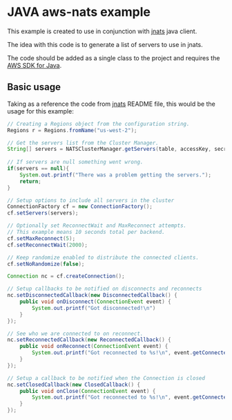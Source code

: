 JAVA aws-nats example
=====================

This example is created to use in conjunction with [jnats](https://github.com/nats-io/jnats) java client.

The idea with this code is to generate a list of servers to use in jnats. 

The code should be added as a single class to the project and requires the [AWS SDK for Java](https://aws.amazon.com/sdk-for-java/).


Basic usage
-----------

Taking as a reference the code from [jnats](https://github.com/nats-io/jnats) README file, this would be the usage for this example:

```java
// Creating a Regions object from the configuration string.
Regions r = Regions.fromName("us-west-2");

// Get the servers list from the Cluster Manager.
String[] servers = NATSClusterManager.getServers(table, accessKey, secretKey, r, username, password);
		
// If servers are null something went wrong.
if(servers == null){
	System.out.printf("There was a problem getting the servers.");
	return;
}

// Setup options to include all servers in the cluster
ConnectionFactory cf = new ConnectionFactory();
cf.setServers(servers);

// Optionally set ReconnectWait and MaxReconnect attempts.
// This example means 10 seconds total per backend.
cf.setMaxReconnect(5);
cf.setReconnectWait(2000);

// Keep randomize enabled to distribute the connected clients.
cf.setNoRandomize(false);

Connection nc = cf.createConnection();

// Setup callbacks to be notified on disconnects and reconnects
nc.setDisconnectedCallback(new DisconnectedCallback() {
	public void onDisconnect(ConnectionEvent event) {
    	System.out.printf("Got disconnected!\n")
    }
});

// See who we are connected to on reconnect.
nc.setReconnectedCallback(new ReconnectedCallback() {
	public void onReconnect(ConnectionEvent event) {
	    System.out.printf("Got reconnected to %s!\n", event.getConnectedUrl())
    }
});

// Setup a callback to be notified when the Connection is closed
nc.setClosedCallback(new ClosedCallback() {
	public void onClose(ConnectionEvent event) {
	    System.out.printf("Got reconnected to %s!\n", event.getConnectedUrl())
    }
});

```
